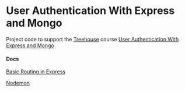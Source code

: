 # User Authentication With Express and Mongo
Project code to support the [Treehouse](https://teamtreehouse.com) course [User Authentication With Express and Mongo](https://teamtreehouse.com/library/user-authentication-with-express-and-mongo)

<h4>Docs</h4>
<p><a href="http://expressjs.com/en/starter/basic-routing.html">Basic Routing in Express</a></p>
<p><a href="https://nodemon.io/">Nodemon</a></p>